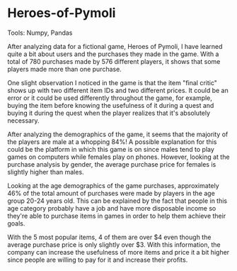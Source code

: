 # Heroes-of-Pymoli

Tools: Numpy, Pandas

After analyzing data for a fictional game, Heroes of Pymoli, I have learned quite a bit about users and the purchases they made in the game. With a total of 780 purchases made by 576 different players, it shows that some players made more than one purchase. 

One slight observation I noticed in the game is that the item "final critic" shows up with two different item IDs and two different prices. It could be an error or it could be used differently throughout the game, for example, buying the item before knowing the usefulness of it during a quest and buying it during the quest when the player realizes that it's absolutely necessary. 

After analyzing the demographics of the game, it seems that the majority of the players are male at a whopping 84%! A possible explanation for this could be the platform in which this game is on since males tend to play games on computers while females play on phones. However, looking at the purchase analysis by gender, the average purchase price for females is slightly higher than males. 

Looking at the age demographics of the game purchases, approximately 46% of the total amount of purchases were made by players in the age group 20-24 years old. This can be explained by the fact that people in this age category probably have a job and have more disposable income so they're able to purchase items in games in order to help them achieve their goals.

With the 5 most popular items, 4 of them are over $4 even though the average purchase price is only slightly over $3. With this information, the company can increase the usefulness of more items and price it a bit higher since people are willing to pay for it and increase their profits. 
